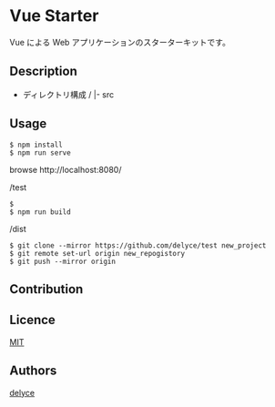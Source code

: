 Vue Starter
============

Vue による Web アプリケーションのスターターキットです。


## Description

- ディレクトリ構成
    /
    |- src

## Usage

```
$ npm install
$ npm run serve
```

browse http://localhost:8080/

/test

```
$ 
$ npm run build
```

/dist

```
$ git clone --mirror https://github.com/delyce/test new_project
$ git remote set-url origin new_repogistory
$ git push --mirror origin
```

## Contribution



## Licence

[MIT](https://www.opensource.org/licenses/mit-license.php)


## Authors

[delyce](https://github.com/delyce)
